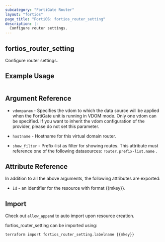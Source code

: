 ```yaml
---
subcategory: "FortiGate Router"
layout: "fortios"
page_title: "FortiOS: fortios_router_setting"
description: |-
  Configure router settings.
---
```


## fortios_router_setting
Configure router settings.

## Example Usage

```hcl

```

## Argument Reference
* `vdomparam` - Specifies the vdom to which the data source will be applied when the FortiGate unit is running in VDOM mode. Only one vdom can be specified. If you want to inherit the vdom configuration of the provider, please do not set this parameter.

* `hostname` - Hostname for this virtual domain router.
* `show_filter` - Prefix-list as filter for showing routes. This attribute must reference one of the following datasources: `router.prefix-list.name` .

## Attribute Reference

In addition to all the above arguments, the following attributes are exported:
* `id` - an identifier for the resource with format {{mkey}}.

## Import

Check out `allow_append` to auto import upon resource creation.

fortios_router_setting can be imported using:
```sh
terraform import fortios_router_setting.labelname {{mkey}}
```

